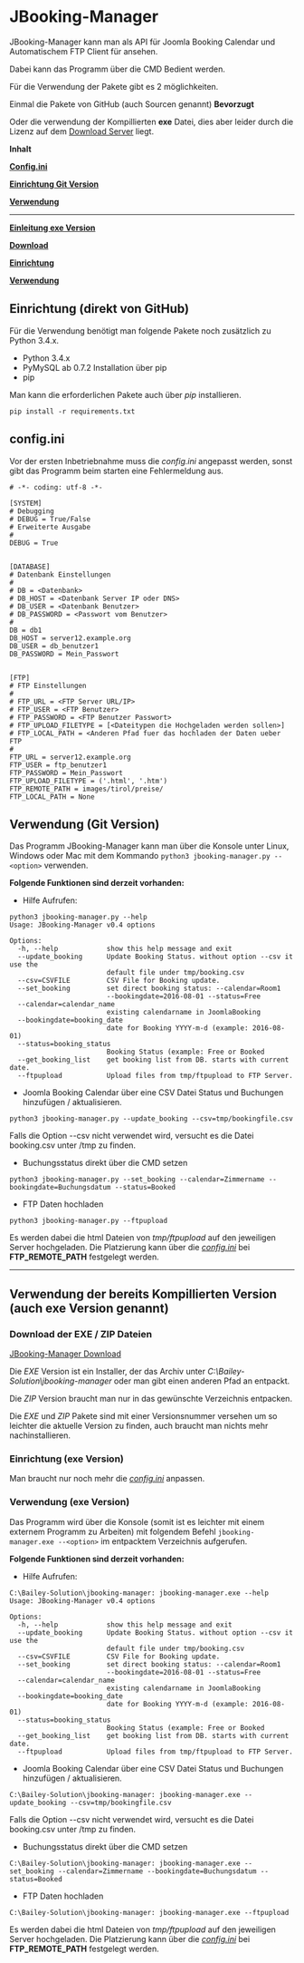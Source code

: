 # JBooking-Manager

JBooking-Manager kann man als API für Joomla Booking Calendar und Automatischem FTP Client für ansehen.

Dabei kann das Programm über die CMD Bedient werden.

Für die Verwendung der Pakete gibt es 2 möglichkeiten.

Einmal die Pakete von GitHub (auch Sourcen genannt) **Bevorzugt**

Oder die verwendung der Kompillierten **exe** Datei, dies aber leider durch die Lizenz auf dem [Download Server](https://dl.bscn.at/JBooking-Manager/) liegt.

**Inhalt**

[**Config.ini**](#configini)

[**Einrichtung Git Version**](#einrichtung-direkt-von-github)

[**Verwendung**](#verwendung-git-version)

---

[**Einleitung exe Version**](#verwendung-der-bereits-kompillierten-version-auch-exe-version-genannt)

[**Download**](#download-der-exe--zip-dateien)

[**Einrichtung**](#einrichtung-exe-version)

[**Verwendung**](#verwendung-exe-version)



## Einrichtung (direkt von GitHub)

Für die Verwendung benötigt man folgende Pakete noch zusätzlich zu Python 3.4.x.

* Python 3.4.x
* PyMySQL ab 0.7.2 Installation über pip
* pip

Man kann die erforderlichen Pakete auch über *pip* installieren.
```
pip install -r requirements.txt
```

## config.ini

Vor der ersten Inbetriebnahme muss die *config.ini* angepasst werden, sonst gibt das Programm beim starten eine Fehlermeldung aus.

```
# -*- coding: utf-8 -*-

[SYSTEM]
# Debugging
# DEBUG = True/False
# Erweiterte Ausgabe
#
DEBUG = True


[DATABASE]
# Datenbank Einstellungen
#
# DB = <Datenbank>
# DB_HOST = <Datenbank Server IP oder DNS>
# DB_USER = <Datenbank Benutzer>
# DB_PASSWORD = <Passwort vom Benutzer>
#
DB = db1
DB_HOST = server12.example.org
DB_USER = db_benutzer1
DB_PASSWORD = Mein_Passwort


[FTP]
# FTP Einstellungen
#
# FTP_URL = <FTP Server URL/IP>
# FTP_USER = <FTP Benutzer>
# FTP_PASSWORD = <FTP Benutzer Passwort>
# FTP_UPLOAD_FILETYPE = [<Dateitypen die Hochgeladen werden sollen>]
# FTP_LOCAL_PATH = <Anderen Pfad fuer das hochladen der Daten ueber FTP
#
FTP_URL = server12.example.org
FTP_USER = ftp_benutzer1
FTP_PASSWORD = Mein_Passwort
FTP_UPLOAD_FILETYPE = ('.html', '.htm')
FTP_REMOTE_PATH = images/tirol/preise/
FTP_LOCAL_PATH = None
```

## Verwendung (Git Version)

Das Programm JBooking-Manager kann man über die Konsole unter Linux, Windows oder Mac mit dem Kommando 
`python3 jbooking-manager.py --<option>` verwenden.


**Folgende Funktionen sind derzeit vorhanden:**

* Hilfe Aufrufen:
```
python3 jbooking-manager.py --help
Usage: JBooking-Manager v0.4 options

Options:
  -h, --help            show this help message and exit
  --update_booking      Update Booking Status. without option --csv it use the
                        default file under tmp/booking.csv
  --csv=CSVFILE         CSV File for Booking update.
  --set_booking         set direct booking status: --calendar=Room1
                        --bookingdate=2016-08-01 --status=Free
  --calendar=calendar_name
                        existing calendarname in JoomlaBooking
  --bookingdate=booking_date
                        date for Booking YYYY-m-d (example: 2016-08-01)
  --status=booking_status
                        Booking Status (example: Free or Booked
  --get_booking_list    get booking list from DB. starts with current date.
  --ftpupload           Upload files from tmp/ftpupload to FTP Server.
```


* Joomla Booking Calendar über eine CSV Datei Status und Buchungen hinzufügen / aktualisieren.
```
python3 jbooking-manager.py --update_booking --csv=tmp/bookingfile.csv
```
Falls die Option --csv nicht verwendet wird, versucht es die Datei booking.csv unter /tmp zu finden.


* Buchungsstatus direkt über die CMD setzen
```
python3 jbooking-manager.py --set_booking --calendar=Zimmername --bookingdate=Buchungsdatum --status=Booked
```

* FTP Daten hochladen
```
python3 jbooking-manager.py --ftpupload
```
Es werden dabei die html Dateien von *tmp/ftpupload* auf den jeweiligen Server hochgeladen.
Die Platzierung kann über die [*config.ini*](#configini) bei **FTP_REMOTE_PATH** festgelegt werden.

---

## Verwendung der bereits Kompillierten Version (auch exe Version genannt)

### Download der EXE / ZIP Dateien

[JBooking-Manager Download](https://dl.bscn.at/JBooking-Manager/)

Die *EXE* Version ist ein Installer, der das Archiv unter *C:\Bailey-Solution\jbooking-manager* oder man gibt einen anderen Pfad an entpackt.

Die *ZIP* Version braucht man nur in das gewünschte Verzeichnis entpacken.

Die *EXE* und *ZIP* Pakete sind mit einer Versionsnummer versehen um so leichter die aktuelle Version zu finden, auch braucht man nichts mehr nachinstallieren.

### Einrichtung (exe Version)

Man braucht nur noch mehr die [*config.ini*](#configini) anpassen.

### Verwendung (exe Version)

Das Programm wird über die Konsole (somit ist es leichter mit einem externem Programm zu Arbeiten) mit folgendem Befehl `jbooking-manager.exe --<option>` im entpacktem Verzeichnis aufgerufen.


**Folgende Funktionen sind derzeit vorhanden:**

* Hilfe Aufrufen:
```
C:\Bailey-Solution\jbooking-manager: jbooking-manager.exe --help
Usage: JBooking-Manager v0.4 options

Options:
  -h, --help            show this help message and exit
  --update_booking      Update Booking Status. without option --csv it use the
                        default file under tmp/booking.csv
  --csv=CSVFILE         CSV File for Booking update.
  --set_booking         set direct booking status: --calendar=Room1
                        --bookingdate=2016-08-01 --status=Free
  --calendar=calendar_name
                        existing calendarname in JoomlaBooking
  --bookingdate=booking_date
                        date for Booking YYYY-m-d (example: 2016-08-01)
  --status=booking_status
                        Booking Status (example: Free or Booked
  --get_booking_list    get booking list from DB. starts with current date.
  --ftpupload           Upload files from tmp/ftpupload to FTP Server.
```


* Joomla Booking Calendar über eine CSV Datei Status und Buchungen hinzufügen / aktualisieren.
```
C:\Bailey-Solution\jbooking-manager: jbooking-manager.exe --update_booking --csv=tmp/bookingfile.csv
```
Falls die Option --csv nicht verwendet wird, versucht es die Datei booking.csv unter /tmp zu finden.


* Buchungsstatus direkt über die CMD setzen
```
C:\Bailey-Solution\jbooking-manager: jbooking-manager.exe --set_booking --calendar=Zimmername --bookingdate=Buchungsdatum --status=Booked
```

* FTP Daten hochladen
```
C:\Bailey-Solution\jbooking-manager: jbooking-manager.exe --ftpupload
```
Es werden dabei die html Dateien von *tmp/ftpupload* auf den jeweiligen Server hochgeladen.
Die Platzierung kann über die [*config.ini*](#configini) bei **FTP_REMOTE_PATH** festgelegt werden.
